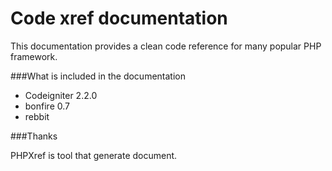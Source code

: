 Code xref documentation
============
This documentation provides a clean code reference for many popular PHP framework. 

###What is included in the documentation

- Codeigniter 2.2.0
- bonfire 0.7
- rebbit

###Thanks

PHPXref is tool that generate document.